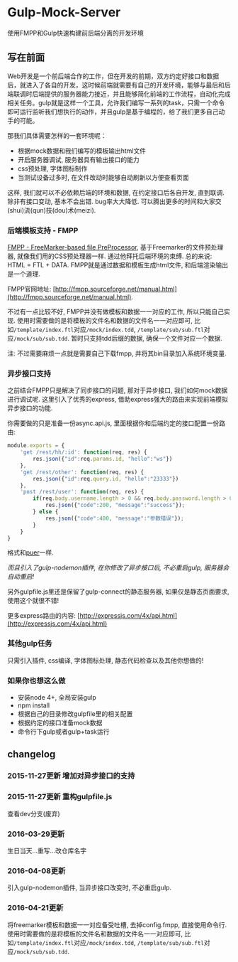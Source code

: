 # Gulp-Mock-Server
使用FMPP和Gulp快速构建前后端分离的开发环境

## 写在前面

Web开发是一个前后端合作的工作，但在开发的前期，双方约定好接口和数据后，就进入了各自的开发，这时候前端就需要有自己的开发环境，能够与最后和后端联调时后端提供的服务器能力接近，并且能够简化前端的工作流程，自动化完成相关任务。gulp就是这样一个工具，允许我们编写一系列的task，只需一个命令即可运行监听我们想执行的动作，并且gulp是基于编程的，给了我们更多自己动手的可能。

那我们具体需要怎样的一套环境呢：

* 根据mock数据和我们编写的模板输出html文件
* 开启服务器调试, 服务器具有输出接口的能力
* css预处理, 字体图标制作
* 当测试设备过多时, 在文件改动时能够自动刷新以方便查看页面

这样, 我们就可以不必依赖后端的环境和数据, 在约定接口后各自开发, 直到联调. 除非有接口变动, 基本不会出错. bug率大大降低. 可以腾出更多的时间和大家交(shui)流(qun)技(dou)术(meizi).

### 后端模板支持 - FMPP

[FMPP - FreeMarker-based file PreProcessor](http://fmpp.sourceforge.net/), 基于Freemarker的文件预处理器, 就像我们用的CSS预处理器一样. 通过他拜托后端环境的束缚. 总的来说: HTML = FTL + DATA. FMPP就是通过数据和模板生成html文件, 和后端渲染输出是一个道理.

FMPP官网地址: [http://fmpp.sourceforge.net/manual.html](http://fmpp.sourceforge.net/manual.html).

不过有一点比较不好, FMPP并没有做模板和数据一一对应的工作, 所以只能自己实现. 使用时需要做的是将模板的文件名和数据的文件名一一对应即可, 比如`/template/index.ftl`对应`/mock/index.tdd`, `/template/sub/sub.ftl`对应`/mock/sub/sub.tdd`. 暂时只支持tdd后缀的数据, 确保一个文件对应一个数据.

注: 不过需要麻烦一点就是需要自己下载fmpp, 并将其bin目录加入系统环境变量.

### 异步接口支持

之前结合FMPP只是解决了同步接口的问题, 那对于异步接口, 我们如何mock数据进行调试呢. 这里引入了优秀的express, 借助express强大的路由来实现前端模拟异步接口的功能.

你需要做的只是准备一份async.api.js, 里面根据你和后端约定的接口配置一份路由:

```js
module.exports = {
    'get /rest/hh/:id': function(req, res) {
        res.json({"id":req.params.id, "hello":"ws"})
    },
    'get /rest/other': function(req, res) {
        res.json({"id":req.query.id, "hello":"23333"})
    },
    'post /rest/user': function(req, res) {
        if(req.body.username.length > 0 && req.body.password.length > 0) {
            res.json({"code":200, "message":"success"});
        } else {
            res.json({"code":400, "message":"参数错误"});
        }
    }
}
```

格式和[puer](http://leeluolee.github.io/2014/10/24/use-puer-helpus-developer-frontend/)一样.

*而且引入了gulp-nodemon插件, 在你修改了异步接口后, 不必重启gulp, 服务器会自动重启!*

另外gulpfile.js里还是保留了gulp-connect的静态服务器, 如果仅是静态页面要求, 使用这个就很不错!

更多express路由的内容: [http://expressjs.com/4x/api.html](http://expressjs.com/4x/api.html)

### 其他gulp任务

只需引入插件, css编译, 字体图标处理, 静态代码检查以及其他你想做的!

### 如果你也想这么做

* 安装node 4+, 全局安装gulp
* npm install
* 根据自己的目录修改gulpfile里的相关配置
* 根据约定的接口准备mock数据
* 命令行下gulp或者gulp+task运行


## changelog

### 2015-11-27更新 增加对异步接口的支持

### 2015-11-27更新 重构gulpfile.js

查看dev分支(废弃)

### 2016-03-29更新 

生日当天...重写...改仓库名字

### 2016-04-08更新

引入gulp-nodemon插件, 当异步接口改变时, 不必重启gulp.

### 2016-04-21更新

将freemarker模板和数据一一对应备受吐槽,  去掉config.fmpp, 直接使用命令行. 使用时需要做的是将模板的文件名和数据的文件名一一对应即可, 比如`/template/index.ftl`对应`/mock/index.tdd`, `/template/sub/sub.ftl`对应`/mock/sub/sub.tdd`.




